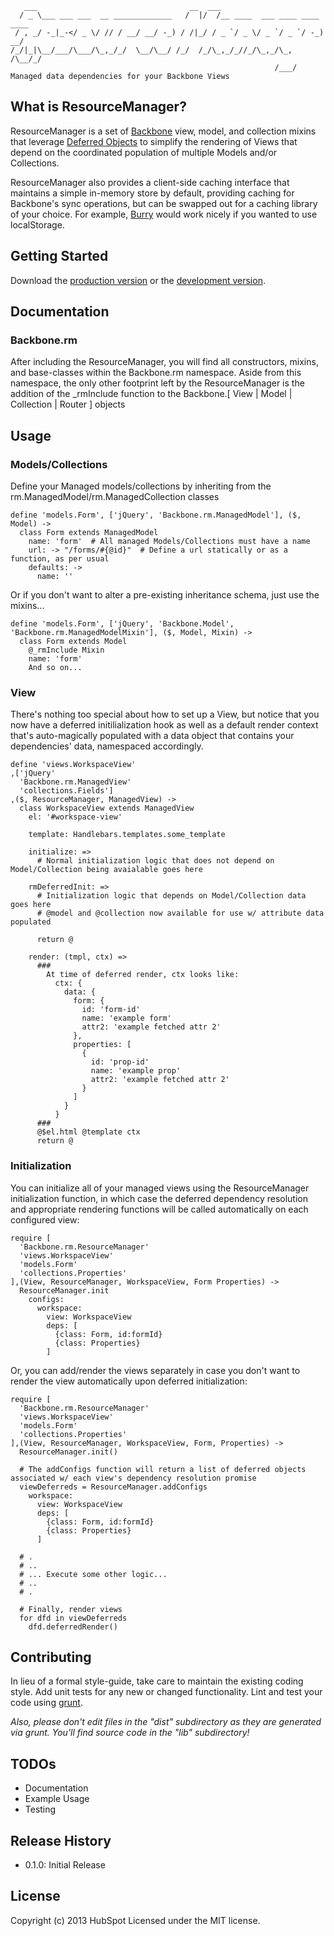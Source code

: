 ```
   ___                                  __  ___                           
  / _ \___ ___ ___  __ _____________   /  |/  /__ ____  ___ ____ ____ ____
 / , _/ -_|_-</ _ \/ // / __/ __/ -_) / /|_/ / _ `/ _ \/ _ `/ _ `/ -_) __/
/_/|_|\__/___/\___/\_,_/_/  \__/\__/ /_/  /_/\_,_/_//_/\_,_/\_, /\__/_/   
                                                           /___/          
Managed data dependencies for your Backbone Views

```

## What is ResourceManager?
ResourceManager is a set of [Backbone](http://backbonejs.org/) view, model, and collection mixins that leverage [Deferred Objects](http://api.jquery.com/category/deferred-object/) to simplify the rendering of Views that depend on the coordinated population of multiple Models and/or Collections. 

ResourceManager also provides a client-side caching interface that maintains a simple in-memory store by default, providing caching for Backbone's sync operations, but can be swapped out for a caching library of your choice.  For example, [Burry](https://github.com/ggozad/burry.js) would work nicely if you wanted to use localStorage.


## Getting Started

Download the [production version][min] or the [development version][max].

[min]: https://raw.github.com/HubSpot/Backbone.ResourceManager/master/dist/backbone-resourcemanager.min.js
[max]: https://raw.github.com/HubSpot/Backbone.ResourceManager/master/dist/backbone-resourcemanager.js

## Documentation

### Backbone.rm
After including the ResourceManager, you will find all constructors, mixins, and base-classes within the Backbone.rm namespace.  Aside from this namespace, the only other footprint left by the ResourceManager is the addition of the _rmInclude function to the Backbone.[ View | Model | Collection | Router ] objects

## Usage

### Models/Collections

Define your Managed models/collections by inheriting from the rm.ManagedModel/rm.ManagedCollection classes

    define 'models.Form', ['jQuery', 'Backbone.rm.ManagedModel'], ($, Model) ->
      class Form extends ManagedModel
        name: 'form'  # All managed Models/Collections must have a name
        url: -> "/forms/#{@id}"  # Define a url statically or as a function, as per usual
        defaults: ->
          name: ''

Or if you don't want to alter a pre-existing inheritance schema, just use the mixins...

    define 'models.Form', ['jQuery', 'Backbone.Model', 'Backbone.rm.ManagedModelMixin'], ($, Model, Mixin) ->
      class Form extends Model
        @_rmInclude Mixin
        name: 'form'
        And so on...


### View

There's nothing too special about how to set up a View, but notice that you now have a deferred initilialization hook as well as a default render context that's auto-magically populated with a data object that contains your dependencies' data, namespaced accordingly.


    define 'views.WorkspaceView'
    ,['jQuery'
      'Backbone.rm.ManagedView'
      'collections.Fields']
    ,($, ResourceManager, ManagedView) ->
      class WorkspaceView extends ManagedView
        el: '#workspace-view'

        template: Handlebars.templates.some_template

        initialize: =>
          # Normal initialization logic that does not depend on Model/Collection being avaialable goes here

        rmDeferredInit: =>
          # Initialization logic that depends on Model/Collection data goes here
          # @model and @collection now available for use w/ attribute data populated

          return @

        render: (tmpl, ctx) =>
          ###
            At time of deferred render, ctx looks like:
              ctx: {
                data: {
                  form: {
                    id: 'form-id'
                    name: 'example form'
                    attr2: 'example fetched attr 2'
                  },
                  properties: [
                    {
                      id: 'prop-id'
                      name: 'example prop'
                      attr2: 'example fetched attr 2'
                    }
                  ]
                }
              }
          ###
          @$el.html @template ctx
          return @


### Initialization

You can initialize all of your managed views using the ResourceManager initialization function, in which case the deferred dependency resolution and appropriate rendering functions will be called automatically on each configured view:

    require [
      'Backbone.rm.ResourceManager'
      'views.WorkspaceView'
      'models.Form'
      'collections.Properties'
    ],(View, ResourceManager, WorkspaceView, Form Properties) ->
      ResourceManager.init
        configs:
          workspace:
            view: WorkspaceView
            deps: [
              {class: Form, id:formId}
              {class: Properties}
            ]

Or, you can add/render the views separately in case you don't want to render the view automatically upon deferred initialization:

    require [
      'Backbone.rm.ResourceManager'
      'views.WorkspaceView'
      'models.Form'
      'collections.Properties'
    ],(View, ResourceManager, WorkspaceView, Form, Properties) ->
      ResourceManager.init()

      # The addConfigs function will return a list of deferred objects associated w/ each view's dependency resolution promise
      viewDeferreds = ResourceManager.addConfigs
        workspace:
          view: WorkspaceView
          deps: [
            {class: Form, id:formId}
            {class: Properties}
          ]

      # .
      # ..
      # ... Execute some other logic...
      # ..
      # .

      # Finally, render views
      for dfd in viewDeferreds
        dfd.deferredRender() 


## Contributing
In lieu of a formal style-guide, take care to maintain the existing coding style. Add unit tests for any new or changed functionality. Lint and test your code using [grunt](http://gruntjs.com/).

_Also, please don't edit files in the "dist" subdirectory as they are generated via grunt. You'll find source code in the "lib" subdirectory!_

## TODOs
* Documentation
* Example Usage
* Testing

## Release History
* 0.1.0: Initial Release

## License
Copyright (c) 2013 HubSpot
Licensed under the MIT license.
